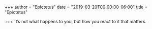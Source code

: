 +++
author = "Epictetus"
date = "2019-03-20T00:00:00-06:00"
title = "Epictetus"

+++
It’s not what happens to you, but how you react to it that matters.